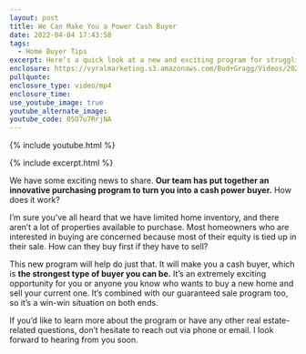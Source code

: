```yaml
---
layout: post
title: We Can Make You a Power Cash Buyer
date: 2022-04-04 17:43:58
tags:
  - Home Buyer Tips
excerpt: Here’s a quick look at a new and exciting program for struggling homebuyers.
enclosure: https://vyralmarketing.s3.amazonaws.com/Bud+Gragg/Videos/2022/Bud+Gragg+x.mp4
pullquote:
enclosure_type: video/mp4
enclosure_time:
use_youtube_image: true
youtube_alternate_image:
youtube_code: 05O7u7RrjNA
---
```

{% include youtube.html %}

{% include excerpt.html %}

We have some exciting news to share. **Our team has put together an innovative purchasing program to turn you into a cash power buyer.** How does it work?

I’m sure you’ve all heard that we have limited home inventory, and there aren’t a lot of properties available to purchase. Most homeowners who are interested in buying are concerned because most of their equity is tied up in their sale. How can they buy first if they have to sell?

This new program will help do just that. It will make you a cash buyer, which is **the strongest type of buyer you can be.** It’s an extremely exciting opportunity for you or anyone you know who wants to buy a new home and sell your current one. It’s combined with our guaranteed sale program too, so it’s a win-win situation on both ends.

If you’d like to learn more about the program or have any other real estate-related questions, don’t hesitate to reach out via phone or email. I look forward to hearing from you soon.
